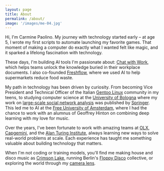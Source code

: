 ```yaml
---
layout: page
title: About
permalink: /about/
image: '/images/me-04.jpg'
---
```


Hi, I'm Carmine Paolino. My journey with technology started early – at age 5, I wrote my first scripts to automate launching my favorite games. That moment of making a computer do exactly what I wanted felt like magic, and it sparked a lifelong fascination with technology.

These days, I'm building AI tools I'm passionate about: [Chat with Work][chatwithwork], which helps teams unlock the knowledge buried in their workplace documents. I also co-founded [Freshflow][freshflow], where we used AI to help supermarkets reduce food waste.

My path in technology has been driven by curiosity. From becoming Vice President and Technical Officer of the Italian [Gentoo Linux][gentoo] community in my teens, to studying computer science at the [University of Bologna][unibo] where my work on [large-scale social network analysis][lana] was published by [Springer][springer]. This led me to AI at the [Free University of Amsterdam][vu], where I had the chance to work with an alumnus of Geoffrey Hinton on combining deep learning with my love for music.

Over the years, I've been fortunate to work with amazing teams at [OLX][olx], [Capgemini][capgemini], and the [Alan Turing Institute][turing], always learning new ways to solve real-world problems at scale. Each experience has taught me something valuable about building technology that matters.

When I'm not coding or training models, you'll find me making house and disco music as [Crimson Lake][crimsonlake], running Berlin's [Floppy Disco][floppydisco] collective, or exploring the world through my [camera lens][pictures].

[pictures]: https://paolino.photography
[crimsonlake]: https://crimsonlake.live
[freshflow]: https://freshflow.ai
[chatwithwork]: https://chatwithwork.com
[vettr]: https://vettr.ai
[gentoo]: https://www.gentoo.org
[unibo]: https://www.unibo.it/en
[springer]: https://www.springer.com
[vu]: https://vu.nl/en
[olx]: https://www.olx.com
[capgemini]: https://www.capgemini.com
[turing]: https://www.turing.ac.uk
[floppydisco]: https://floppydisco.live
[lana]: https://link.springer.com/chapter/10.1007/978-1-4614-9242-9_6
